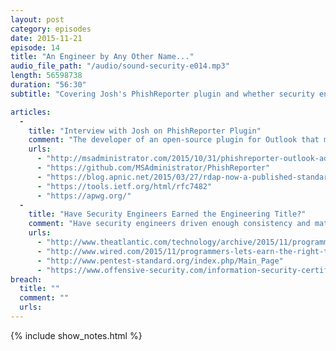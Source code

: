 ```yaml
---
layout: post
category: episodes
date: 2015-11-21
episode: 14
title: "An Engineer by Any Other Name..."
audio_file_path: "/audio/sound-security-e014.mp3"
length: 56598738 
duration: "56:30"
subtitle: "Covering Josh's PhishReporter plugin and whether security engineers have earned the title."

articles: 
  - 
    title: "Interview with Josh on PhishReporter Plugin"
    comment: "The developer of an open-source plugin for Outlook that makes reporting phishing emails a cinch for end-users, Josh comes on the podcast to talk about the tool he wrote and the impact it's had in his organization."
    urls: 
      - "http://msadministrator.com/2015/10/31/phishreporter-outlook-add-in/"
      - "https://github.com/MSAdministrator/PhishReporter"
      - "https://blog.apnic.net/2015/03/27/rdap-now-a-published-standard/"
      - "https://tools.ietf.org/html/rfc7482"
      - "https://apwg.org/"
  - 
    title: "Have Security Engineers Earned the Engineering Title?"
    comment: "Have security engineers driven enough consistency and maturity into their industry to join the ranks of their civil, aeronautical, chemical, or electrical engineering brethren and sistren?"
    urls: 
      - "http://www.theatlantic.com/technology/archive/2015/11/programmers-should-not-call-themselves-engineers/414271/"
      - "http://www.wired.com/2015/11/programmers-lets-earn-the-right-to-be-called-engineers/"
      - "http://www.pentest-standard.org/index.php/Main_Page"
      - "https://www.offensive-security.com/information-security-certifications/oscp-offensive-security-certified-professional/"
breach: 
  title: ""
  comment: ""
  urls: 
---
```

{% include show_notes.html %}
